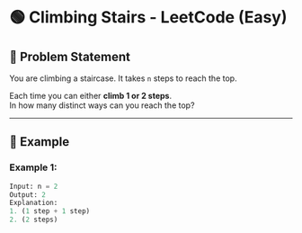 # 🟢 Climbing Stairs - LeetCode (Easy)  

## 📌 Problem Statement  

You are climbing a staircase. It takes `n` steps to reach the top.  

Each time you can either **climb 1 or 2 steps**.  
In how many distinct ways can you reach the top?  

---

## 🔹 Example  

### **Example 1:**  
```python
Input: n = 2  
Output: 2  
Explanation:  
1. (1 step + 1 step)  
2. (2 steps)  
